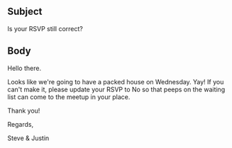 ## Subject

Is your RSVP still correct?

## Body

Hello there.

Looks like we're going to have a packed house on Wednesday. Yay! If you can't make it, please update your RSVP to No so that peeps on the waiting list can come to the meetup in your place.

Thank you!


Regards,

Steve & Justin
